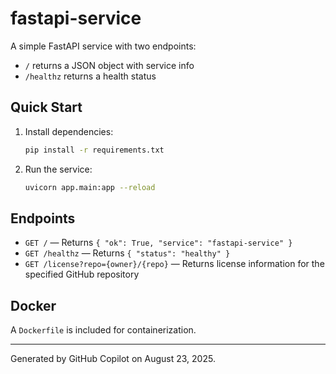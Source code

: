 # fastapi-service

A simple FastAPI service with two endpoints:

- `/` returns a JSON object with service info
- `/healthz` returns a health status

## Quick Start

1. Install dependencies:
   ```bash
   pip install -r requirements.txt
   ```
2. Run the service:
   ```bash
   uvicorn app.main:app --reload
   ```

## Endpoints

- `GET /` — Returns `{ "ok": True, "service": "fastapi-service" }`
- `GET /healthz` — Returns `{ "status": "healthy" }`
- `GET /license?repo={owner}/{repo}` — Returns license information for the specified GitHub repository

## Docker

A `Dockerfile` is included for containerization.

---

Generated by GitHub Copilot on August 23, 2025.
